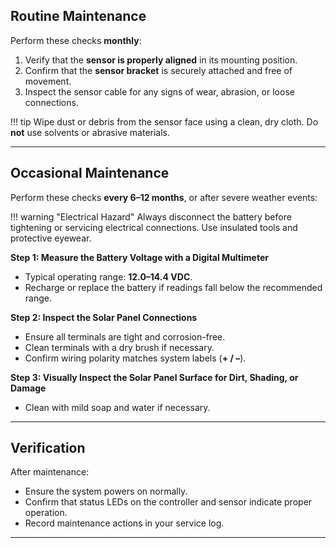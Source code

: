 ## Routine Maintenance

Perform these checks **monthly**:

1. Verify that the **sensor is properly aligned** in its mounting position.  
2. Confirm that the **sensor bracket** is securely attached and free of movement.  
3. Inspect the sensor cable for any signs of wear, abrasion, or loose connections.  

!!! tip
    Wipe dust or debris from the sensor face using a clean, dry cloth. Do **not** use solvents or abrasive materials.

---

## Occasional Maintenance

Perform these checks **every 6–12 months**, or after severe weather events:

!!! warning "Electrical Hazard"
    Always disconnect the battery before tightening or servicing electrical connections. Use insulated tools and protective eyewear.

**Step 1: Measure the Battery Voltage with a Digital Multimeter**  
* Typical operating range: **12.0–14.4 VDC**.
* Recharge or replace the battery if readings fall below the recommended range.

**Step 2: Inspect the Solar Panel Connections**  
* Ensure all terminals are tight and corrosion-free.
* Clean terminals with a dry brush if necessary.  
* Confirm wiring polarity matches system labels (**+ / –**).

**Step 3: Visually Inspect the Solar Panel Surface for Dirt, Shading, or Damage**  
* Clean with mild soap and water if necessary.  

---

## Verification

After maintenance:
  * Ensure the system powers on normally.  
  * Confirm that status LEDs on the controller and sensor indicate proper operation.  
  * Record maintenance actions in your service log.  

---

